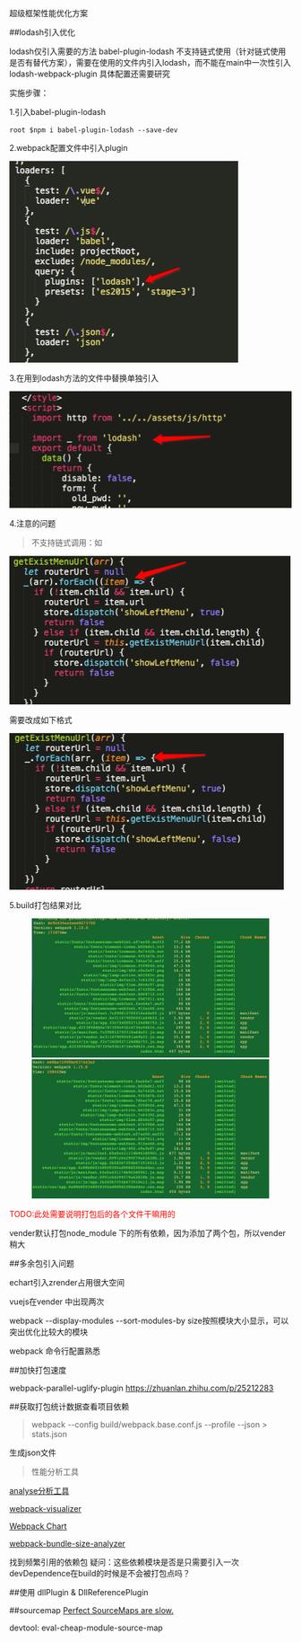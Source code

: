 超级框架性能优化方案

##lodash引入优化

lodash仅引入需要的方法
babel-plugin-lodash  不支持链式使用（针对链式使用是否有替代方案），需要在使用的文件内引入lodash，而不能在main中一次性引入
lodash-webpack-plugin 具体配置还需要研究

实施步骤：

1.引入babel-plugin-lodash

	root $npm i babel-plugin-lodash --save-dev
	
2.webpack配置文件中引入plugin

![](./超级框架性能优化/webpack_config.png)

3.在用到lodash方法的文件中替换单独引入

![](./超级框架性能优化/import.png)

4.注意的问题
	
>不支持链式调用：如
	
![](./超级框架性能优化/chain.png)

需要改成如下格式

![](./超级框架性能优化/unchain.png)

5.build打包结果对比

<figure class="half">
	<img src="./超级框架性能优化/lodash_before.png">
	<img src="./超级框架性能优化/lodash_after.png">
</figure>
	
<font color="red">TODO:此处需要说明打包后的各个文件干嘛用的</font>

vender默认打包node_module 下的所有依赖，因为添加了两个包，所以vender稍大


##多余包引入问题


echart引入zrender占用很大空间

vuejs在vender 中出现两次

webpack --display-modules --sort-modules-by size按照模块大小显示，可以突出优化比较大的模块

webpack 命令行配置熟悉


##加快打包速度

webpack-parallel-uglify-plugin   https://zhuanlan.zhihu.com/p/25212283


##获取打包统计数据查看项目依赖

>webpack --config build/webpack.base.conf.js --profile --json > stats.json

生成json文件

>性能分析工具

 [analyse分析工具](http://webpack.github.io/analyse/) 
 
 [webpack-visualizer](https://chrisbateman.github.io/webpack-visualizer/)
 
 [Webpack Chart](https://alexkuz.github.io/webpack-chart/)
 
 [webpack-bundle-size-analyzer](https://github.com/robertknight/webpack-bundle-size-analyzer)


找到频繁引用的依赖包
疑问：这些依赖模块是否是只需要引入一次
devDependence在build的时候是不会被打包点吗？


##使用 dllPlugin & DllReferencePlugin


##sourcemap
[Perfect SourceMaps are slow.](http://webpack.github.io/docs/build-performance.html)

devtool: eval-cheap-module-source-map











